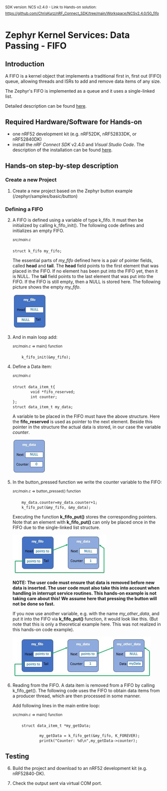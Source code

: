 <sup>SDK version: NCS v2.4.0  -  Link to Hands-on solution: https://github.com/ChrisKurz/nRF_Connect_SDK/tree/main/Workspace/NCSv2.4.0/50_fifo</sup>

# Zephyr Kernel Services: Data Passing - FIFO

## Introduction

A FIFO is a kernel object that implements a traditional first in, first out (FIFO) queue, allowing threads and ISRs to add and remove data items of any size.

The Zephyr's FIFO is implemented as a queue and it uses a single-linked list.

Detailed description can be found [here](https://developer.nordicsemi.com/nRF_Connect_SDK/doc/2.4.0/zephyr/kernel/services/data_passing/fifos.html#).

## Required Hardware/Software for Hands-on
- one nRF52 development kit (e.g. nRF52DK, nRF52833DK, or nRF52840DK)
- install the _nRF Connect SDK_ v2.4.0 and _Visual Studio Code_. The description of the installation can be found [here](https://developer.nordicsemi.com/nRF_Connect_SDK/doc/2.3.0/nrf/getting_started/assistant.html#).

## Hands-on step-by-step description 

### Create a new Project

1) Create a new project based on the Zephyr button example (/zephyr/samples/basic/button)

### Defining a FIFO

2) A FIFO is defined using a variable of type k_fifo. It must then be initialized by calling k_fifo_init(). The following code defines and initializes an empty FIFO.

	<sup>_src/main.c_</sup>   
  
       struct k_fifo my_fifo;

   The essential parts of _my_fifo_ defined here is a pair of pointer fields, called __head__ and __tail__. The __head__ field points to the first element that was placed in the FIFO. If no element has been put into the FIFO yet, then it is NULL. The __tail__ field points to the last element that was put into the FIFO. If the FIFO is still empty, then a NULL is stored here. The following picture shows the empty _my_fifo_.
   
   ![image](images/ZKS_FIFO_01_MyFifo.jpg)


3) And in main loop add:

	<sup>_src/main.c_ => main() function</sup>   

           k_fifo_init(&my_fifo);

4) Define a Data item:

	<sup>_src/main.c_</sup>   

       struct data_item_t{
               void *fifo_reserved;  
               int counter;
       };
       struct data_item_t my_data;
   
   A variable to be placed in the FIFO must have the above structure. Here the __fifo_reserved__ is used as pointer to the next element. Beside this pointer in the structure the actual data is stored, in our case the variable _counter_.
 
   ![image](images/ZKS_FIFO_01_MyData.jpg)


4) In the button_pressed function we write the counter variable to the FIFO:

	<sup>_src/main.c_ => button_pressed() function</sup>   
  
           my_data.counter=my_data.counter+1;
           k_fifo_put(&my_fifo, &my_data);
	   
   Executing the function __k_fifo_put()__ stores the corresponding pointers. Note that an element with __k_fifo_put()__ can only be placed once in the FIFO due to the single-linked list structure. 
   
   ![image](images/ZKS_FIFO_01_fifoPut.jpg)

   __NOTE: The user code must ensure that data is removed before new data is inserted. The user code must also take this into account when handling in interrupt service routines. This hands-on example is not taking care about this! We assume here that pressing the button will not be done so fast.__

   If you now use another variable, e.g. with the name _my_other_data_, and put it into the FIFO via __k_fifo_put()__ function, it would look like this. (But note that this is only a theoretical example here. This was not realized in this hands-on code example).
      
   ![image](images/ZKS_FIFO_01_fifoPut2.jpg)


5) Reading from the FIFO. A data item is removed from a FIFO by calling k_fifo_get(). The following code uses the FIFO to obtain data items from a producer thread, which are then processed in some manner.

   Add following lines in the main entire loop:

	<sup>_src/main.c_ => main() function</sup>   

           struct data_item_t *my_getData;

                   my_getData = k_fifo_get(&my_fifo, K_FOREVER);
                   printk("Counter: %d\n",my_getData->counter);

## Testing

6) Build the project and download to an nRF52 development kit (e.g. nRF52840-DK).

7) Check the output sent via virtual COM port. 

